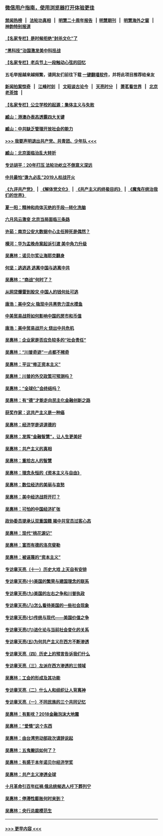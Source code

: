 ### [微信用户指南，使用浏览器打开体验更佳](https://github.com/gfw-breaker/banned-news1/blob/master/indexes/wechat-guide.md?t=0)
#### [禁闻热榜](热点新闻.md?t=0)  &nbsp;&nbsp;|&nbsp;&nbsp; [法轮功真相](https://github.com/gfw-breaker/truth/blob/master/README.md?t=0) &nbsp;&nbsp;|&nbsp;&nbsp; [明慧二十周年报告](https://github.com/gfw-breaker/mh-reports/blob/master/README.md?t=0) &nbsp;&nbsp;|&nbsp;&nbsp;[明慧期刊](https://github.com/gfw-breaker/mh-qikan) &nbsp;&nbsp;|&nbsp;&nbsp; [明慧海外之窗](https://github.com/gfw-breaker/mh-news/blob/master/README.md?t=0) &nbsp;&nbsp;|&nbsp;&nbsp; [神韵特别报道](https://github.com/gfw-breaker/mh-news/blob/master/shenyun.md?t=0)
#### [【名家专栏】是时候拒绝“封杀文化”了](../pages/nsc423/n11814093.md?t=02131622) 
#### [“黑科技”治国激发美中科技战](../pages/nsc423/n11638056.md?t=02131622) 
#### [【名家专栏】老兵节上一段触动心弦的回忆](../pages/nsc423/n11646016.md?t=02131622) 
#### 五毛举报越来越频繁，请网友们前往下载 [一键翻墙软件](https://github.com/gfw-breaker/ssr-accounts)，并将此项目推荐给亲友
#### [新闻拍案惊奇](https://github.com/gfw-breaker/banned-news1/blob/master/pages/link4.md) &nbsp;&nbsp;|&nbsp;&nbsp; [江峰时刻](https://github.com/gfw-breaker/banned-news1/blob/master/pages/link4.md) &nbsp;&nbsp;|&nbsp;&nbsp; [文昭谈古论今](https://github.com/gfw-breaker/banned-news1/blob/master/pages/link4.md) &nbsp;&nbsp;|&nbsp;&nbsp; [天亮时分](https://github.com/gfw-breaker/banned-news1/blob/master/pages/link4.md) &nbsp;&nbsp;|&nbsp;&nbsp; [萧茗看世界](https://github.com/gfw-breaker/banned-news1/blob/master/pages/link4.md) &nbsp;&nbsp;|&nbsp;&nbsp; [北京老茶馆](https://github.com/gfw-breaker/banned-news1/blob/master/pages/link4.md) &nbsp;&nbsp;|&nbsp;&nbsp; 
#### [【名家专栏】公立学校的起源：集体主义与失败](../pages/nsc423/n11601833.md?t=02131622) 
#### [臧山：港澳办表态透露四大关键](../pages/nsc423/n11421628.md?t=02131622) 
#### [臧山：中共缺乏管理开放社会的能力](../pages/nsc423/n11407457.md?t=02131622) 
#### [>>> 我要声明退出共产党、共青团、少年队 <<<](https://github.com/begood0513/goodnews/blob/master/quit/letter.md) 
#### [臧山：北京面临治乱大转折](../pages/nsc423/n11406895.md?t=02131622) 
#### [专访胡平：20年打压 法轮功屹立不倒意义深远](../pages/nsc423/n11398800.md?t=02131622) 
#### [中共最怕“逢九必乱”2019人权战开火](../pages/nsc423/n11385248.md?t=02131622) 
#### [《九评共产党》](https://github.com/begood0513/9ping.md/blob/master/README.md) &nbsp;|&nbsp; [《解体党文化》](../../../../jtdwh.md/blob/master/README.md)  &nbsp;|&nbsp; [《共产主义的终极目的》](../../../../gczydzjmd.md/blob/master/README.md) &nbsp;|&nbsp; [《魔鬼在统治我们的世界》](../../../../mgztzwmdsj.md/blob/master/README.md) 
#### [夏一阳：精神和肉体灭绝的手段—转化洗脑](../pages/nsc423/n11368250.md?t=02131622) 
#### [六月风云激变 北京当局面临三条路](../pages/nsc423/n11313668.md?t=02131622) 
#### [许茹：南京公安大数据中心主任猝死是偶然？](../pages/nsc423/n11064744.md?t=02131622) 
#### [横河：华为孟晚舟案起诉引渡 美中角力升级](../pages/nsc423/n11027230.md?t=02131622) 
#### [吴惠林：诺贝尔奖让海耶克翻身](../pages/nsc423/n10890049.md?t=02131622) 
#### [何坚：逃逃逃 逃离中国与逃离中共](../pages/nsc423/n10592891.md?t=02131622) 
#### [吴惠林：“商战”何时了？](../pages/nsc423/n10573558.md?t=02131622) 
#### [从网贷爆雷到股灾 中国人的钱何处可逃](../pages/nsc423/n10572800.md?t=02131622) 
#### [唐浩：美中交火 隐现中共黑势力混水摸鱼](../pages/nsc423/n10544040.md?t=02131622) 
#### [中美贸易战将如何影响中国的房市和币值](../pages/nsc423/n10543697.md?t=02131622) 
#### [唐浩：美中贸易战开火 烧出中共危机](../pages/nsc423/n10540126.md?t=02131622) 
#### [吴惠林：企业家是否应负较多的“社会责任”](../pages/nsc423/n10535022.md?t=02131622) 
#### [吴惠林：“川普奇迹”一点都不稀奇](../pages/nsc423/n10512808.md?t=02131622) 
#### [吴惠林：平议“修正资本主义”](../pages/nsc423/n10495724.md?t=02131622) 
#### [吴惠林：川普的外交政策可预测吗？](../pages/nsc423/n10462387.md?t=02131622) 
#### [吴惠林：“全球化”会终结吗？](../pages/nsc423/n10452838.md?t=02131622) 
#### [吴惠林：有“德”才能走向民主化金融创新之路](../pages/nsc423/n10432292.md?t=02131622) 
#### [获奖作家：这共产主义是一种癌](../pages/nsc423/n10431541.md?t=02131622) 
#### [吴惠林：经济学是讲道德的](../pages/nsc423/n10398014.md?t=02131622) 
#### [吴惠林：发挥“金融智慧”，让人生更美好](../pages/nsc423/n10375019.md?t=02131622) 
#### [吴惠林：共产主义的真相](../pages/nsc423/n10351394.md?t=02131622) 
#### [吴惠林：重拾古人的智慧](../pages/nsc423/n10337691.md?t=02131622) 
#### [吴惠林：理念永恒的《资本主义与自由》](../pages/nsc423/n10316274.md?t=02131622) 
#### [吴惠林：数位经济的美丽与哀愁](../pages/nsc423/n10292946.md?t=02131622) 
#### [吴惠林：美中经济战将开打？](../pages/nsc423/n10258825.md?t=02131622) 
#### [吴惠林：可怕的中国经济扩张](../pages/nsc423/n10219147.md?t=02131622) 
#### [政协委员提承认双重国籍 揭中共官员过客心态](../pages/nsc423/n10208809.md?t=02131622) 
#### [吴惠林：现代“桃花源记”](../pages/nsc423/n10185234.md?t=02131622) 
#### [吴惠林：富而有德的洛克斐勒](../pages/nsc423/n10142264.md?t=02131622) 
#### [吴惠林：被诬蔑的“资本主义”](../pages/nsc423/n10124816.md?t=02131622) 
#### [专访章天亮（十一）历史大戏 上天自有安排](../pages/nsc423/n10094905.md?t=02131622) 
#### [专访章天亮(十)美国的繁荣与建国理念的联系](../pages/nsc423/n10094899.md?t=02131622) 
#### [专访章天亮(九)美国的左右之争和川普执政](../pages/nsc423/n10094889.md?t=02131622) 
#### [专访章天亮(八)怎么看待美国的一些社会现象](../pages/nsc423/n10094857.md?t=02131622) 
#### [专访章天亮(七)传统与现代——美国价值之争](../pages/nsc423/n10093140.md?t=02131622) 
#### [专访章天亮(六)进化论与当前社会变化的关系](../pages/nsc423/n10092036.md?t=02131622) 
#### [专访章天亮(五)为何共产主义在西方不断渗透](../pages/nsc423/n10083620.md?t=02131622) 
#### [专访章天亮（四）历史上的预言告诉我们什么](../pages/nsc423/n10083606.md?t=02131622) 
#### [专访章天亮（三）左派在西方渗透的三领域](../pages/nsc423/n10081115.md?t=02131622) 
#### [吴惠林：工会的形成及其功能](../pages/nsc423/n10080633.md?t=02131622) 
#### [专访章天亮（二）什么人和组织让人背离神](../pages/nsc423/n10076637.md?t=02131622) 
#### [专访章天亮（一）不同民族的三个共同记忆](../pages/nsc423/n10074188.md?t=02131622) 
#### [吴惠林：有影呒？2018金融泡沫大地震](../pages/nsc423/n10040534.md?t=02131622) 
#### [吴惠林：“爱情”这个东西](../pages/nsc423/n10019423.md?t=02131622) 
#### [吴惠林：由台湾劳动部政次请辞说起](../pages/nsc423/n9979679.md?t=02131622) 
#### [吴惠林：五鬼搬运如何了？](../pages/nsc423/n9925338.md?t=02131622) 
#### [吴惠林：有感于本年诺贝尔经济学奖](../pages/nsc423/n9871883.md?t=02131622) 
#### [吴惠林：共产主义渗透全球](../pages/nsc423/n9812748.md?t=02131622) 
#### [十月革命引百年红祸 俄总统候选人吁下葬列宁](../pages/nsc423/n9810182.md?t=02131622) 
#### [吴惠林：停滞性膨胀何时来到？](../pages/nsc423/n9764136.md?t=02131622) 
#### [吴惠林：央行总裁模范生](../pages/nsc423/n9728134.md?t=02131622) 

----
#### [ >>> 更早内容 <<< ](../indexes/nsc423-earlier.md)
